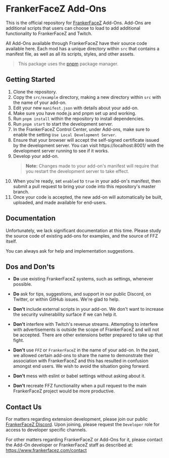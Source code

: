 # FrankerFaceZ Add-Ons

This is the official repository for [FrankerFaceZ](https://www.frankerfacez.com/)
Add-Ons. Add-Ons are additional scripts that users can choose to load to add
additional functionality to FrankerFaceZ and Twitch.

All Add-Ons available through FrankerFaceZ have their source code
available here. Each mod has a unique directory within `src` that
contains a manifest file, as well as all its scripts, styles, and
other assets.

> This package uses the [pnpm](https://pnpm.io/) package manager.

## Getting Started

1.  Clone the repository.
2.  Copy the `src/example` directory, making a new directory within `src` with
    the name of your add-on.
3.  Edit your new `manifest.json` with details about your add-on.
4.  Make sure you have node.js and pnpm set up and working.
5.  Run `pnpm install` within the repository to install dependencies.
6.  Run `pnpm start` to start the development server.
7.  In the FrankerFaceZ Control Center, under Add-ons, make sure to enable the
    setting `Use Local Development Server`.
8.  Ensure that your browser will accept the self-signed certificate issued by
    the development server. You can visit https://localhost:8001/ with the
    development server running to see if it works.
9.  Develop your add-on.
    > **Note:** Changes made to your add-on's manifest will require that you
    > restart the development server to take effect.
10.  When you're ready, set `enabled` to `true` in your add-on's manifest, then
    submit a pull request to bring your code into this repository's master branch.
11. Once your code is accepted, the new add-on will automatically be built,
    uploaded, and made available for end-users.

## Documentation

Unfortunately, we lack significant documentation at this time. Please study the
source code of existing add-ons for examples, and the source of FFZ itself.

You can always ask for help and implementation suggestions.

## Dos and Don'ts

* **Do** use existing FrankerFaceZ systems, such as settings, whenever possible.
* **Do** ask for tips, suggestions, and support in our public Discord, on Twitter,
  or within GitHub issues. We're glad to help.

* **Don't** include external scripts in your add-on. We don't want to increase
  the security vulnerability surface if we can help it.
* **Don't** interfere with Twitch's revenue streams. Attempting to interfere
  with advertisements is outside the scope of FrankerFaceZ and will not be accepted.
  There are other extensions better prepared to take up that fight.
* **Don't** use `FFZ` or `FrankerFaceZ` in the name of your add-on. In the past,
  we allowed certain add-ons to share the name to demonstrate their association
  with FrankerFaceZ and this has resulted in confusion amongst end users. We wish
  to avoid the situation going forward.
* **Don't** mess with eslint or babel settings without asking about it.
* **Don't** recreate FFZ functionality when a pull request to the main FrankerFaceZ
  project would be more productive.


## Contact Us

For matters regarding extension development, please join our public
[FrankerFaceZ Discord](http://discord.gg/UrAkGhT). Upon joining, please
request the `Developer` role for access to developer specific channels.

For other matters regarding FrankerFaceZ or Add-Ons for it, please contact
the Add-On developer or FrankerFaceZ staff as described at:
https://www.frankerfacez.com/contact
